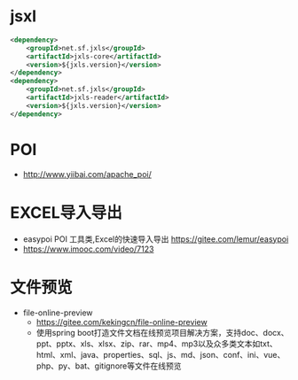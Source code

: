 # jsxl

```xml
<dependency>
    <groupId>net.sf.jxls</groupId>
    <artifactId>jxls-core</artifactId>
    <version>${jxls.version}</version>
</dependency>
<dependency>
    <groupId>net.sf.jxls</groupId>
    <artifactId>jxls-reader</artifactId>
    <version>${jxls.version}</version>
</dependency>
```

# POI

- <http://www.yiibai.com/apache_poi/>

# EXCEL导入导出

- easypoi POI 工具类,Excel的快速导入导出 https://gitee.com/lemur/easypoi
- https://www.imooc.com/video/7123

# 文件预览

- file-online-preview 
    - https://gitee.com/kekingcn/file-online-preview
    - 使用spring boot打造文件文档在线预览项目解决方案，支持doc、docx、ppt、pptx、xls、xlsx、zip、rar、mp4、mp3以及众多类文本如txt、html、xml、java、properties、sql、js、md、json、conf、ini、vue、php、py、bat、gitignore等文件在线预览